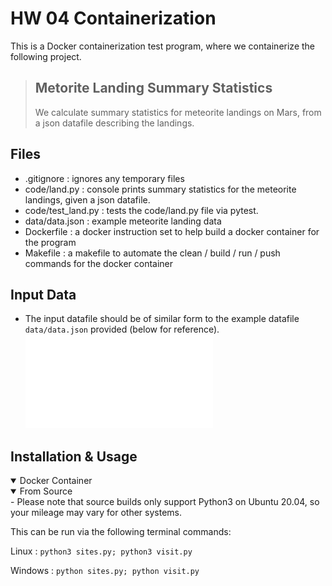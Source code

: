 # HW 04 Containerization

This is a Docker containerization test program, where we containerize the following project.

> ## Metorite Landing Summary Statistics
> We calculate summary statistics for meteorite landings on Mars, from a json datafile describing the landings.

## Files
- .gitignore        : ignores any temporary files
- code/land.py      : console prints summary statistics for the meteorite landings, given a json datafile.
- code/test_land.py	: tests the code/land.py file via pytest.
- data/data.json    : example meteorite landing data
- Dockerfile        : a docker instruction set to help build a docker container for the program
- Makefile          : a makefile to automate the clean / build / run / push commands for the docker container

## Input Data
- The input datafile should be of similar form to the example datafile `data/data.json` provided (below for reference).\
![](/homework04/data/data.json)

## Installation & Usage

<details open>
<summary>Docker Container</summary>



</details>

<details open>
<summary>From Source</summary>
- Please note that source builds only support Python3 on Ubuntu 20.04, so your mileage may vary for other systems.


</details>


This can be run via the following terminal commands:

Linux	: `python3 sites.py; python3 visit.py`

Windows	: `python sites.py; python visit.py`

